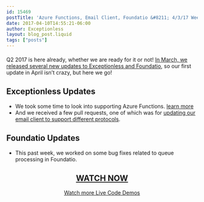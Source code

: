 ```yaml
---
id: 15469
postTitle: 'Azure Functions, Email Client, Foundatio &#8211; 4/3/17 Weekly Update'
date: 2017-04-10T14:55:21-06:00
author: Exceptionless
layout: blog_post.liquid
tags: ["posts"]
---
```

<div class="videoWrapper" style="margin-bottom: 20px;">
</div>

Q2 2017 is here already, whether we are ready for it or not! [In March, we released several new updates to Exceptionless and Foundatio](/march-update-rollup-new-releases-updates-bug-fixes/), so our first update in April isn&#8217;t crazy, but here we go!<!--more-->

## Exceptionless Updates

  * We took some time to look into supporting Azure Functions. <a href="https://github.com/exceptionless/Exceptionless/pull/293" target="_blank">learn more</a>
  * And we received a few pull requests, one of which was for <a href="https://github.com/exceptionless/Exceptionless/pull/291" target="_blank">updating our email client to support different protocols</a>.

## Foundatio Updates

  * This past week, we worked on some bug fixes related to queue processing in Foundatio.

<h2 style="text-align: center;">
  <a href="https://youtu.be/ShnXh4Mgx4U?list=PLGHP7IVwFs_81fZTMgF7Dm5e0Ax4YvW_V">WATCH NOW</a>
</h2>

<p style="text-align: center;">
  <a href="/category/live-coding/">Watch more Live Code Demos</a>
</p>
